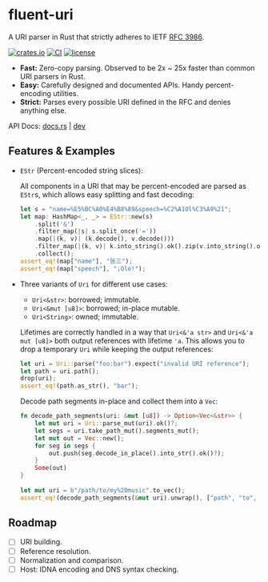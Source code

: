 # fluent-uri

A URI parser in Rust that strictly adheres to IETF [RFC 3986].

[![crates.io](https://img.shields.io/crates/v/fluent-uri.svg)](https://crates.io/crates/fluent-uri)
[![CI](https://github.com/yescallop/fluent-uri-rs/actions/workflows/ci.yml/badge.svg)](https://github.com/yescallop/fluent-uri-rs/actions/workflows/ci.yml)
[![license](https://img.shields.io/github/license/yescallop/fluent-uri-rs?color=blue)](/LICENSE)

- **Fast:** Zero-copy parsing. Observed to be 2x ~ 25x faster than common URI parsers in Rust.
- **Easy:** Carefully designed and documented APIs. Handy percent-encoding utilities.
- **Strict:** Parses every possible URI defined in the RFC and denies anything else.

API Docs: [docs.rs](https://docs.rs/fluent-uri) | [dev](https://yescallop.cn/fluent-uri-rs/fluent_uri)

[RFC 3986]: https://datatracker.ietf.org/doc/html/rfc3986/

## Features & Examples

- `EStr` (Percent-encoded string slices):

    All components in a URI that may be percent-encoded are parsed as `EStr`s, which allows easy splitting and fast decoding:

    ```rust
    let s = "name=%E5%BC%A0%E4%B8%89&speech=%C2%A1Ol%C3%A9%21";
    let map: HashMap<_, _> = EStr::new(s)
        .split('&')
        .filter_map(|s| s.split_once('='))
        .map(|(k, v)| (k.decode(), v.decode()))
        .filter_map(|(k, v)| k.into_string().ok().zip(v.into_string().ok()))
        .collect();
    assert_eq!(map["name"], "张三");
    assert_eq!(map["speech"], "¡Olé!");
    ```

- Three variants of `Uri` for different use cases:
  - `Uri<&str>`: borrowed; immutable.
  - `Uri<&mut [u8]>`: borrowed; in-place mutable.
  - `Uri<String>`: owned; immutable.
  
  Lifetimes are correctly handled in a way that `Uri<&'a str>` and `Uri<&'a mut [u8]>` both
  output references with lifetime `'a`. This allows you to drop a temporary `Uri` while keeping
  the output references:

  ```rust
  let uri = Uri::parse("foo:bar").expect("invalid URI reference");
  let path = uri.path();
  drop(uri);
  assert_eq!(path.as_str(), "bar");
  ```

  Decode path segments in-place and collect them into a `Vec`:

  ```rust
  fn decode_path_segments(uri: &mut [u8]) -> Option<Vec<&str>> {
      let mut uri = Uri::parse_mut(uri).ok()?;
      let segs = uri.take_path_mut().segments_mut();
      let mut out = Vec::new();
      for seg in segs {
          out.push(seg.decode_in_place().into_str().ok()?);
      }
      Some(out)
  }
     
  let mut uri = b"/path/to/my%20music".to_vec();
  assert_eq!(decode_path_segments(&mut uri).unwrap(), ["path", "to", "my music"]);
  ```

## Roadmap

- [ ] URI building.
- [ ] Reference resolution.
- [ ] Normalization and comparison.
- [ ] Host: IDNA encoding and DNS syntax checking.
